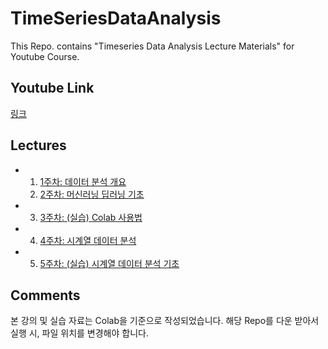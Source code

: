# TimeSeriesDataAnalysis
This Repo. contains "Timeseries Data Analysis Lecture Materials" for Youtube Course.

## Youtube Link
[링크](www.youtube.com)

## Lectures
- 1. [1주차: 데이터 분석 개요](.)
  2. [2주차: 머신러닝 딥러닝 기초](.)
- 3. [3주차: (실습) Colab 사용법](.)
- 4. [4주차: 시계열 데이터 분석](.)
- 5. [5주차: (실습) 시계열 데이터 분석 기초](.)

## Comments
본 강의 및 실습 자료는 Colab을 기준으로 작성되었습니다. 해당 Repo를 다운 받아서 실행 시, 파일 위치를 변경해야 합니다.